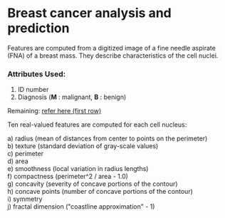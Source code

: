 # Breast cancer analysis and prediction

Features are computed from a digitized image of a fine needle aspirate (FNA) of a breast mass. They describe characteristics of the cell nuclei.

### Attributes Used:
1. ID number
2. Diagnosis (<b>M</b> : malignant, <b>B</b> : benign)

Remaining:
[refer here (first row)](https://github.com/likileads/breast_cancer_analysis_and_prediction/blob/main/data/data.csv)

Ten real-valued features are computed for each cell nucleus:

a) radius (mean of distances from center to points on the perimeter)<br>
b) texture (standard deviation of gray-scale values)<br>
c) perimeter<br>
d) area<br>
e) smoothness (local variation in radius lengths)<br>
f) compactness (perimeter^2 / area - 1.0)<br>
g) concavity (severity of concave portions of the contour)<br>
h) concave points (number of concave portions of the contour)<br>
i) symmetry<br>
j) fractal dimension ("coastline approximation" - 1)<br>
